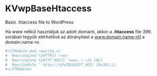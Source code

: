 # KVwpBaseHtaccess
Basic .htaccess file to WordPress

Ha www nélkül használjuk az adott domaint, akkor a **.htaccess** file 399. sorában tegyük elérhetővé az átirányítást a www.domain.name-ről a domain.name-re.

```apache
#<IfModule mod_rewrite.c>
#  RewriteCond %{HTTPS} !=on
#  RewriteCond %{HTTP_HOST} ^www\.(.+)$ [NC]
#  RewriteRule ^ http://%1%{REQUEST_URI} [R=301,L]
#</IfModule>
```
